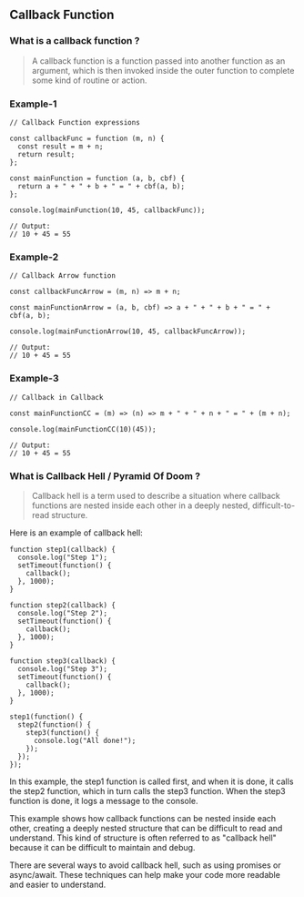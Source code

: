 ## Callback Function

### What is a callback function ?

> A callback function is a function passed into another function as an argument, which is then invoked inside the outer function to complete some kind of routine or action.

### Example-1

```
// Callback Function expressions

const callbackFunc = function (m, n) {
  const result = m + n;
  return result;
};

const mainFunction = function (a, b, cbf) {
  return a + " + " + b + " = " + cbf(a, b);
};

console.log(mainFunction(10, 45, callbackFunc));

// Output:
// 10 + 45 = 55
```

### Example-2

```
// Callback Arrow function

const callbackFuncArrow = (m, n) => m + n;

const mainFunctionArrow = (a, b, cbf) => a + " + " + b + " = " + cbf(a, b);

console.log(mainFunctionArrow(10, 45, callbackFuncArrow));

// Output:
// 10 + 45 = 55
```

### Example-3

```
// Callback in Callback

const mainFunctionCC = (m) => (n) => m + " + " + n + " = " + (m + n);

console.log(mainFunctionCC(10)(45));

// Output:
// 10 + 45 = 55
```

### What is Callback Hell / Pyramid Of Doom ?

> Callback hell is a term used to describe a situation where callback functions are nested inside each other in a deeply nested, difficult-to-read structure.

Here is an example of callback hell:

```
function step1(callback) {
  console.log("Step 1");
  setTimeout(function() {
    callback();
  }, 1000);
}

function step2(callback) {
  console.log("Step 2");
  setTimeout(function() {
    callback();
  }, 1000);
}

function step3(callback) {
  console.log("Step 3");
  setTimeout(function() {
    callback();
  }, 1000);
}

step1(function() {
  step2(function() {
    step3(function() {
      console.log("All done!");
    });
  });
});
```

In this example, the step1 function is called first, and when it is done, it calls the step2 function, which in turn calls the step3 function. When the step3 function is done, it logs a message to the console.

This example shows how callback functions can be nested inside each other, creating a deeply nested structure that can be difficult to read and understand. This kind of structure is often referred to as "callback hell" because it can be difficult to maintain and debug.

There are several ways to avoid callback hell, such as using promises or async/await. These techniques can help make your code more readable and easier to understand.
